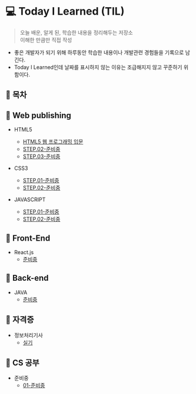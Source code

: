 # 💻 Today I Learned (TIL)
>오늘 배운, 알게 된, 학습한 내용을 정리해두는 저장소  
>이해한 만큼만 직접 작성  

* 좋은 개발자가 되기 위해 하루동안 학습한 내용이나 개발관련 경험들을 기록으로 남긴다.
* Today I Learned인데 날짜를 표시하지 않는 이유는 조급해지지 않고 꾸준하기 위함이다.

## 📌 목차

## 📝 Web publishing
* HTML5 
    * [HTML5 웹 프로그래밍 입문](https://github.com/zhzkdls/TIL/blob/main/Assets/Study.md)
    * [STEP.02-준비중](https://github.com)
    * [STEP.03-준비중](https://github.com)
  
    
* CSS3  
    * [STEP.01-준비중](https://github.com)
    * [STEP.02-준비중](https://github.com)

* JAVASCRIPT  
    * [STEP.01-준비중](https://github.com)
    * [STEP.02-준비중](https://github.com)
  

## 📝 Front-End
* React.js 
    * [준비중](https://github.com)

## 📝 Back-end
* JAVA 
    * [준비중](https://github.com)

## 📝 자격증
* 정보처리기사 
    * [실기](https://github.com/zhzkdls/TIL/blob/main/license/Language/Study.md)
    
## 📝 CS 공부
* 준비중 
    * [01-준비중](https://github.com)




